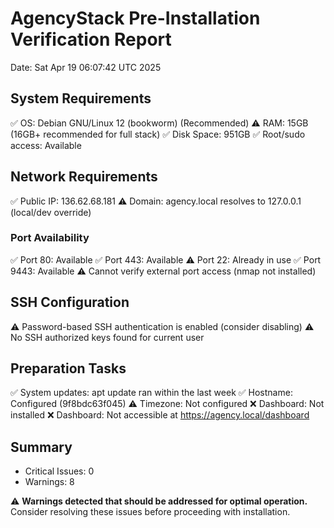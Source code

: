 # AgencyStack Pre-Installation Verification Report
Date: Sat Apr 19 06:07:42 UTC 2025

## System Requirements
✅ OS: Debian GNU/Linux 12 (bookworm) (Recommended)
⚠️ RAM: 15GB (16GB+ recommended for full stack)
✅ Disk Space: 951GB
✅ Root/sudo access: Available

## Network Requirements
✅ Public IP: 136.62.68.181
⚠️  Domain: agency.local resolves to 127.0.0.1 (local/dev override)

### Port Availability
✅ Port 80: Available
✅ Port 443: Available
⚠️ Port 22: Already in use
✅ Port 9443: Available
⚠️ Cannot verify external port access (nmap not installed)

## SSH Configuration
⚠️ Password-based SSH authentication is enabled (consider disabling)
⚠️ No SSH authorized keys found for current user

## Preparation Tasks
✅ System updates: apt update ran within the last week
✅ Hostname: Configured (9f8bdc63f045)
⚠️ Timezone: Not configured
❌ Dashboard: Not installed
❌ Dashboard: Not accessible at https://agency.local/dashboard

## Summary
- Critical Issues: 0
- Warnings: 8

⚠️ **Warnings detected that should be addressed for optimal operation.**
Consider resolving these issues before proceeding with installation.

